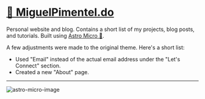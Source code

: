 # [🦝 MiguelPimentel.do](https://miguelpimentel.do/)

Personal website and blog. Contains a short list of my projects, blog posts, and tutorials. Built using [Astro Micro 🔬](https://astro-micro.vercel.app/).

A few adjustments were made to the original theme. Here's a short list:

- Used "Email" instead of the actual email address under the "Let's Connect" section.
- Created a new "About" page.

---

![astro-micro-image](https://github.com/trevortylerlee/astro-micro/assets/49603972/ec5bc96a-3e96-4af1-a182-7711b54c5ef6)
